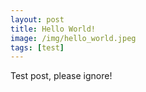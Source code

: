```yaml
---
layout: post
title: Hello World!
image: /img/hello_world.jpeg
tags: [test]
---
```


Test post, please ignore!
